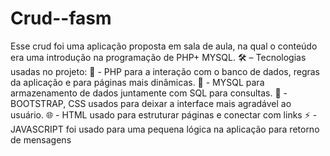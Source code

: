 # Crud--fasm
Esse crud foi uma aplicação proposta em sala de aula, na qual o conteúdo era uma introdução na programação de PHP+ MYSQL.
🛠️ – Tecnologias usadas no projeto:
  🐘 - PHP para a interação com o banco de dados, regras da aplicação e para páginas mais dinâmicas.
  💾 - MYSQL para armazenamento de dados juntamente com SQL para consultas.
  🎨 - BOOTSTRAP, CSS usados para deixar a interface mais agradável ao usuário.
  🌐 - HTML usado para estruturar páginas e conectar com links
  ⚡ - JAVASCRIPT foi usado para uma pequena lógica na aplicação para retorno de mensagens
